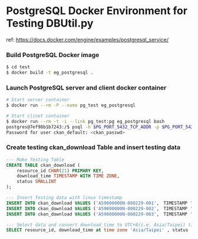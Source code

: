 # PostgreSQL Docker Environment for Testing DBUtil.py
ref: https://docs.docker.com/engine/examples/postgresql_service/

### Build PostgreSQL Docker image

```bash
$ cd test
$ docker build -t eg_postgresql .
```

### Launch PostgreSQL server and client docker container

```bash
# Start server container
$ docker run --rm -P --name pg_test eg_postgresql

# Start clinet container
$ docker run --rm -t -i --link pg_test:pg eg_postgresql bash
postgres@7ef98b1b7243:/$ psql -h $PG_PORT_5432_TCP_ADDR -p $PG_PORT_5432_TCP_PORT -d ckan_default -U ckan_default -W
Password for user ckan_default: <ckan_passwd>
```


### Create testing ckan_download Table and insert testing data 

```SQL
--- Make Testing Table 
CREATE TABLE ckan_download (
	resource_id CHAR(21) PRIMARY KEY,
	download_time TIMESTAMP WITH TIME ZONE,
	status SMALLINT
);

--- Insert Testing data with linux timestamp
INSERT INTO ckan_download VALUES ('A59000000N-000229-001',　TIMESTAMP 'epoch' + 1479700800 * INTERVAL '1 second', 200);
INSERT INTO ckan_download VALUES ('A59000000N-000229-002',　TIMESTAMP 'epoch' + 1479700801 * INTERVAL '1 second', 404);
INSERT INTO ckan_download VALUES ('A59000000N-000229-003',　TIMESTAMP 'epoch' + 1479700802 * INTERVAL '1 second', 405);

--- Select data and convert download_time to UTC+8(i.e. Asia/Taipei) time zone. 
SELECT resource_id, download_time at time zone 'Asia/Taipei' , status  FROM ckan_download;
```

